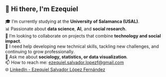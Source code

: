 ## 👋 Hi there, I'm Ezequiel

🎓 I’m currently studying at the **University of Salamanca (USAL)**.  
📊 Passionate about **data science**, **AI**, and **social research**.  
🔭 I’m looking to collaborate on projects that combine **technology and social impact**.  
🤝 I need help developing new technical skills, tackling new challenges, and continuing to grow professionally.  
💬 Ask me about **sociology, statistics, or data visualization**.  
📫 How to reach me: [ezequiel.salvador.lopezf@gmail.com](mailto:ezequiel.salvador.lopezf@gmail.com)  
🌐 [LinkedIn - Ezequiel Salvador López Fernández](https://www.linkedin.com/in/ezequiel-salvador-l%C3%B3pez-fern%C3%A1ndez-858621386/)


